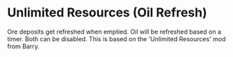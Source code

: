 # Unlimited Resources (Oil Refresh)

Ore deposits get refreshed when emptied. Oil will be refreshed based on a timer. Both can be disabled. This is based on the 'Unlimited Resources' mod from Barry.
